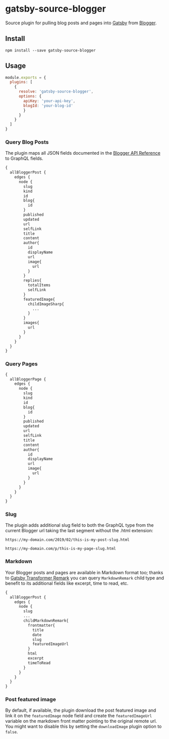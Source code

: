 # gatsby-source-blogger

Source plugin for pulling blog posts and pages into [Gatsby](https://www.gatsbyjs.org/) from [Blogger](https://www.blogger.com/).

## Install

`npm install --save gatsby-source-blogger`

## Usage

```JavaScript
module.exports = {
  plugins: [
    {
      resolve: 'gatsby-source-blogger',
      options: {
        apiKey: 'your-api-key',
        blogId: 'your-blog-id'
        }
      }
    }
  ]
}
```

### Query Blog Posts

The plugin maps all JSON fields documented in the [Blogger API Reference](https://developers.google.com/blogger/docs/3.0/using#WorkingWithPosts) to GraphQL fields.

```GraphQL
{
  allBloggerPost {
    edges {
      node {
        slug
        kind
        id
        blog{
          id
        }
        published
        updated
        url
        selfLink
        title
        content
        author{
          id
          displayName
          url
          image{
            url
          }
        }
        replies{
          totalItems
          selfLink
        }
        featuredImage{
          childImageSharp{
            ...
          }
        }
        images{
          url
        }
      }
    }
  }
}
```

### Query Pages

```GraphQL
{
  allBloggerPage {
    edges {
      node {
        slug
        kind
        id
        blog{
          id
        }
        published
        updated
        url
        selfLink
        title
        content
        author{
          id
          displayName
          url
          image{
            url
          }
        }
      }
    }
  }
}
```

### Slug

The plugin adds additional slug field to both the GraphQL type from the current Blogger url taking the last segment without the .html extension:

```
https://my-domain.com/2019/02/this-is-my-post-slug.html
```

```
https://my-domain.com/p/this-is-my-page-slug.html
```

### Markdown

Your Blogger posts and pages are available in Markdown format too; thanks to [Gatsby Transformer Remark](https://www.gatsbyjs.org/packages/gatsby-transformer-remark/) you can query `MarkdownRemark` child type and benefit to its additional fields like excerpt, time to read, etc.

```GraphQL
{
  allBloggerPost {
    edges {
      node {
        slug
        ...
        childMarkdownRemark{
          frontmatter{
            title
            date
            slug
            featuredImageUrl
          }
          html
          excerpt
          timeToRead
        }
      }
    }
  }
}
```

### Post featured image

By default, if available, the plugin download the post featured image and link it on the `featuredImage` node field and create the `featuredImageUrl` variable on the markdown front matter pointing to the original remote url.
You might want to disable this by setting the `downloadImage` plugin option to `false`.
